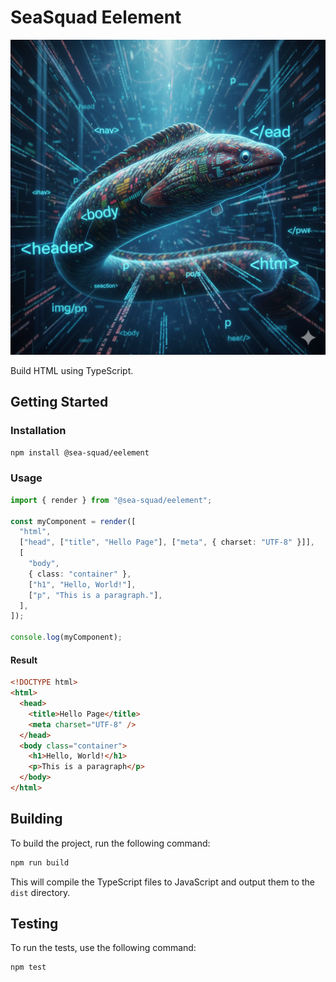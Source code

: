 # SeaSquad Eelement

![Eelement](./eelement.png)

Build HTML using TypeScript.

## Getting Started

### Installation

```bash
npm install @sea-squad/eelement
```

### Usage

```typescript
import { render } from "@sea-squad/eelement";

const myComponent = render([
  "html",
  ["head", ["title", "Hello Page"], ["meta", { charset: "UTF-8" }]],
  [
    "body",
    { class: "container" },
    ["h1", "Hello, World!"],
    ["p", "This is a paragraph."],
  ],
]);

console.log(myComponent);
```

#### Result

```html
<!DOCTYPE html>
<html>
  <head>
    <title>Hello Page</title>
    <meta charset="UTF-8" />
  </head>
  <body class="container">
    <h1>Hello, World!</h1>
    <p>This is a paragraph</p>
  </body>
</html>
```

## Building

To build the project, run the following command:

```bash
npm run build
```

This will compile the TypeScript files to JavaScript and output them to the `dist` directory.

## Testing

To run the tests, use the following command:

```bash
npm test
```
